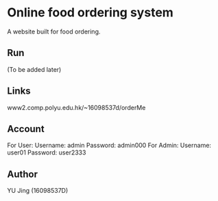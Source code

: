 # Online food ordering system
A website built for food ordering.

## Run
(To be added later)

## Links
www2.comp.polyu.edu.hk/~16098537d/orderMe

## Account
For User: 
	Username: admin
	Password: admin000
For Admin:
	Username: user01
	Password: user2333

## Author
YU Jing (16098537D)
